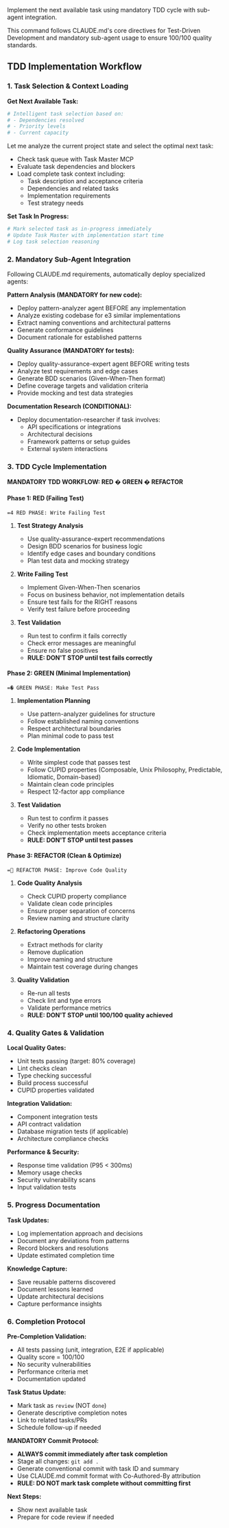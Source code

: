 Implement the next available task using mandatory TDD cycle with sub-agent integration.

This command follows CLAUDE.md's core directives for Test-Driven Development and mandatory sub-agent usage to ensure 100/100 quality standards.

## TDD Implementation Workflow

### 1. **Task Selection & Context Loading**

**Get Next Available Task:**
```bash
# Intelligent task selection based on:
# - Dependencies resolved
# - Priority levels  
# - Current capacity
```

Let me analyze the current project state and select the optimal next task:

- Check task queue with Task Master MCP
- Evaluate task dependencies and blockers
- Load complete task context including:
  - Task description and acceptance criteria
  - Dependencies and related tasks
  - Implementation requirements
  - Test strategy needs

**Set Task In Progress:**
```bash
# Mark selected task as in-progress immediately
# Update Task Master with implementation start time
# Log task selection reasoning
```

### 2. **Mandatory Sub-Agent Integration**

Following CLAUDE.md requirements, automatically deploy specialized agents:

**Pattern Analysis (MANDATORY for new code):**
- Deploy pattern-analyzer agent BEFORE any implementation
- Analyze existing codebase for e3 similar implementations
- Extract naming conventions and architectural patterns
- Generate conformance guidelines
- Document rationale for established patterns

**Quality Assurance (MANDATORY for tests):**
- Deploy quality-assurance-expert agent BEFORE writing tests
- Analyze test requirements and edge cases
- Generate BDD scenarios (Given-When-Then format)
- Define coverage targets and validation criteria
- Provide mocking and test data strategies

**Documentation Research (CONDITIONAL):**
- Deploy documentation-researcher if task involves:
  - API specifications or integrations
  - Architectural decisions
  - Framework patterns or setup guides
  - External system interactions

### 3. **TDD Cycle Implementation**

**MANDATORY TDD WORKFLOW: RED � GREEN � REFACTOR**

#### Phase 1: RED (Failing Test)
```
=4 RED PHASE: Write Failing Test
```

1. **Test Strategy Analysis**
   - Use quality-assurance-expert recommendations
   - Design BDD scenarios for business logic
   - Identify edge cases and boundary conditions
   - Plan test data and mocking strategy

2. **Write Failing Test**
   - Implement Given-When-Then scenarios
   - Focus on business behavior, not implementation details
   - Ensure test fails for the RIGHT reasons
   - Verify test failure before proceeding

3. **Test Validation**
   - Run test to confirm it fails correctly
   - Check error messages are meaningful
   - Ensure no false positives
   - **RULE: DON'T STOP until test fails correctly**

#### Phase 2: GREEN (Minimal Implementation)
```
=� GREEN PHASE: Make Test Pass
```

1. **Implementation Planning**
   - Use pattern-analyzer guidelines for structure
   - Follow established naming conventions
   - Respect architectural boundaries
   - Plan minimal code to pass test

2. **Code Implementation**
   - Write simplest code that passes test
   - Follow CUPID properties (Composable, Unix Philosophy, Predictable, Idiomatic, Domain-based)
   - Maintain clean code principles
   - Respect 12-factor app compliance

3. **Test Validation**
   - Run test to confirm it passes
   - Verify no other tests broken
   - Check implementation meets acceptance criteria
   - **RULE: DON'T STOP until test passes**

#### Phase 3: REFACTOR (Clean & Optimize)
```
= REFACTOR PHASE: Improve Code Quality
```

1. **Code Quality Analysis**
   - Check CUPID property compliance
   - Validate clean code principles
   - Ensure proper separation of concerns
   - Review naming and structure clarity

2. **Refactoring Operations**
   - Extract methods for clarity
   - Remove duplication
   - Improve naming and structure
   - Maintain test coverage during changes

3. **Quality Validation**
   - Re-run all tests
   - Check lint and type errors
   - Validate performance metrics
   - **RULE: DON'T STOP until 100/100 quality achieved**

### 4. **Quality Gates & Validation**

**Local Quality Gates:**
- Unit tests passing (target: 80% coverage)
- Lint checks clean
- Type checking successful
- Build process successful
- CUPID properties validated

**Integration Validation:**
- Component integration tests
- API contract validation
- Database migration tests (if applicable)
- Architecture compliance checks

**Performance & Security:**
- Response time validation (P95 < 300ms)
- Memory usage checks
- Security vulnerability scans
- Input validation tests

### 5. **Progress Documentation**

**Task Updates:**
- Log implementation approach and decisions
- Document any deviations from patterns
- Record blockers and resolutions
- Update estimated completion time

**Knowledge Capture:**
- Save reusable patterns discovered
- Document lessons learned
- Update architectural decisions
- Capture performance insights

### 6. **Completion Protocol**

**Pre-Completion Validation:**
- All tests passing (unit, integration, E2E if applicable)
- Quality score = 100/100
- No security vulnerabilities
- Performance criteria met
- Documentation updated

**Task Status Update:**
- Mark task as `review` (NOT `done`)
- Generate descriptive completion notes
- Link to related tasks/PRs
- Schedule follow-up if needed

**MANDATORY Commit Protocol:**
- **ALWAYS commit immediately after task completion**
- Stage all changes: `git add .`
- Generate conventional commit with task ID and summary
- Use CLAUDE.md commit format with Co-Authored-By attribution
- **RULE: DO NOT mark task complete without committing first**

**Next Steps:**
- Show next available task
- Prepare for code review if needed
